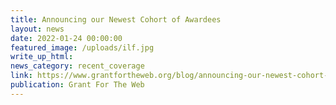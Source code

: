 ```yaml
---
title: Announcing our Newest Cohort of Awardees
layout: news
date: 2022-01-24 00:00:00
featured_image: /uploads/ilf.jpg
write_up_html:
news_category: recent_coverage
link: https://www.grantfortheweb.org/blog/announcing-our-newest-cohort-of-awardees
publication: Grant For The Web
---
```


